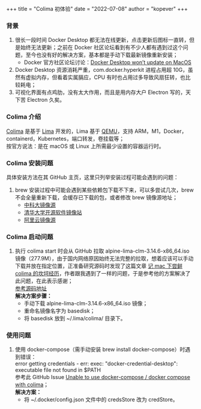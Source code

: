 +++
title = "Colima 初体验"
date = "2022-07-08"
author = "kopever"
+++

### 背景

1. 很长一段时间 Docker Desktop 都无法在线更新，点击更新后图标一直转，但是始终无法更新；之前在 Docker 社区论坛看到有不少人都有遇到过这个问题，至今也没有好的解决方案，基本都是手动下载最新镜像重新安装；
    * Docker 官方社区论坛讨论：<a href="https://forums.docker.com/t/docker-desktop-wont-update-on-macos/114648" target="_blank">Docker Desktop won’t update on MacOS</a>
2. Docker Desktop 资源消耗严重，com.docker.hyperkit 进程占用超 10G，虽然有虚拟内存，但看着实属膈应，CPU 有时也占用过多导致风扇狂转，也比较耗电；
3. 可视化界面有点鸡肋，没有太大作用，而且是用内存大户 Electron 写的，天下苦 Electron 久矣。

### Colima 介绍

<a href="https://github.com/abiosoft/colima" target="_blank">Colima</a> 是基于 <a href="https://github.com/lima-vm/lima" target="_blank">Lima</a> 开发的，Lima 基于 <a href="https://github.com/qemu/qemu" target="_blank">QEMU</a>，支持 ARM，M1，Docker，containerd，Kubernetes，端口转发，卷挂载等；  
按官方说法：是在 macOS 或 Linux 上所需最少设置的容器运行时。

### Colima 安装问题

具体安装方法在其 GitHub 主页，这里只列举安装过程可能会遇到的问题：

1. brew 安装过程中可能会遇到某些依赖包下载不下来，可以多尝试几次，brew 不会全量重新下载，会缓存已下载的包，或者修改 brew 镜像源地址；
    * <a href="https://mirrors.ustc.edu.cn/help/brew.git.html" target="_blank">中科大镜像源</a>
    * <a href="https://mirrors.tuna.tsinghua.edu.cn/help/homebrew/" target="_blank">清华大学开源软件镜像站</a>
    * <a href="https://developer.aliyun.com/mirror/homebrew" target="_blank">阿里云镜像源</a>

### Colima 启动问题

1. 执行 colima start 时会从 GitHub 拉取 alpine-lima-clm-3.14.6-x86_64.iso 镜像（277.9M），由于国内网络原因始终无法完整的拉取，想着应该可以手动下载并放在指定位置，正准备研究源码时发现了这篇文章 <a href="https://stanzhai.site/blog/post/stanzhai/%E8%A7%A3%E5%86%B3mac%E4%B8%8B%E4%BD%BF%E7%94%A8brew%E7%BC%96%E8%AF%91%E5%AE%89%E8%A3%85colima%E6%8A%A5%E9%94%99%E7%9A%84%E9%97%AE%E9%A2%98" target="_blank">记 mac 下尝鲜 colima 的坎坷经历</a>，作者跟我遇到了一样的问题，于是参考他的方案解决了此问题，在此表示感谢；  
<a href="https://github.com/lima-vm/lima/blob/44454dd1285a0baba13ec0538f1f1b37b31160d5/pkg/qemu/qemu.go#L77" target="_blank">参考源码地址</a>  
**解决方案步骤：**
    * 手动下载 alpine-lima-clm-3.14.6-x86_64.iso 镜像；
    * 重命名镜像名字为 basedisk；
    * 将 basedisk 放到 ~/.lima/colima/ 目录下。

### 使用问题

1. 使用 docker-compose（需手动安装 brew install docker-compose）时遇到错误：  
error getting credentials - err: exec: "docker-credential-desktop": executable file not found in $PATH  
参考此 GitHub Issue <a href="https://github.com/abiosoft/colima/issues/265" target="_blank">Unable to use docker-compose / docker compose with colima</a>；  
**解决方案：**
    * 将 ~/.docker/config.json 文件中的 credsStore 改为 credStore。
